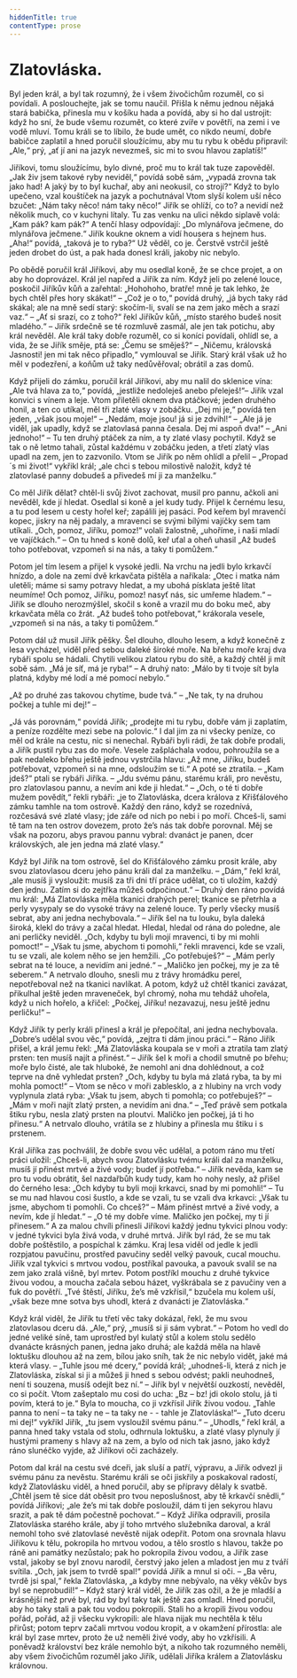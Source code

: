 ```yaml
---
hiddenTitle: true
contentType: prose
---
```


# Zlatovláska.

Byl jeden král, a byl tak rozumný, že i všem živočichům rozuměl, co si povídali. A poslouchejte, jak se tomu naučil. Přišla k němu jednou nějaká stará babička, přinesla mu v košíku hada a povídá, aby si ho dal ustrojit: když ho sní, že bude všemu rozumět, co které zvíře v povětří, na zemi i ve vodě mluví. Tomu králi se to líbilo, že bude umět, co nikdo neumí, dobře babičce zaplatil a hned poručil sloužícímu, aby mu tu rybu k obědu připravil: „Ale,“ prý, „ať jí ani na jazyk nevezmeš, sic mi to svou hlavou zaplatíš!“

Jiříkovi, tomu sloužícímu, bylo divné, proč mu to král tak tuze zapověděl. „Jak živ jsem takové ryby neviděl,“ povídá sobě sám, „vypadá zrovna tak jako had! A jaký by to byl kuchař, aby ani neokusil, co strojí?“ Když to bylo upečeno, vzal kouštíček na jazyk a pochutnával Vtom slyší kolem uší něco bzučet: „Nám taky něco! nám taky něco!“ Jiřík se ohlíží, co to? a nevidí než několik much, co v kuchyni lítaly. Tu zas venku na ulici někdo siplavě volá: „Kam pák? kam pák?“ A tenčí hlasy odpovídají: „Do mlynářova ječmene, do mlynářova ječmene.“ Jiřík koukne oknem a vidí housera s hejnem hus. „Aha!“ povídá, „taková je to ryba?“ Už věděl, co je. Čerstvě vstrčil ještě jeden drobet do úst, a pak hada donesl králi, jakoby nic nebylo.

Po obědě poručil král Jiříkovi, aby mu osedlal koně, že se chce projet, a on aby ho doprovázel. Král jel napřed a Jiřík za ním. Když jeli po zelené louce, poskočil Jiříkův kůň a zařehtal: „Hohohoho, bratře! mně je tak lehko, že bych chtěl přes hory skákat!“ – „Což je o to,“ povídá druhý, „já bych taky rád skákal; ale na mně sedí starý: skočím-li, svalí se na zem jako měch a srazí vaz.“ – „Ať si srazí, co z toho?“ řekl Jiříkův kůň, „místo starého budeš nosit mladého.“ – Jiřík srdečně se té rozmluvě zasmál, ale jen tak potichu, aby král nevěděl. Ale král taky dobře rozuměl, co si koníci povídali, ohlídl se, a vida, že se Jiřík směje, ptá se: „Čemu se směješ?“ – „Ničemu, královská Jasnosti! jen mi tak něco připadlo,“ vymlouval se Jiřík. Starý král však už ho měl v podezření, a koňům už taky nedůvěřoval; obrátil a zas domů.

Když přijeli do zámku, poručil král Jiříkovi, aby mu nalil do sklenice vína: „Ale tvá hlava za to,“ povídá, „jestliže nedoleješ anebo přeleješ!“– Jiřík vzal konvici s vínem a leje. Vtom přiletěli oknem dva ptáčkové; jeden druhého honil, a ten co utíkal, měl tři zlaté vlasy v zobáčku. „Dej mi je,“ povídá ten jeden, „však jsou moje!“ – „Nedám, moje jsou! já si je zdvihl!“ – „Ale já je viděl, jak upadly, když se zlatovlasá panna česala. Dej mi aspoň dva!“ – „Ani jednoho!“ – Tu ten druhý ptáček za ním, a ty zlaté vlasy pochytil. Když se tak o ně letmo tahali, zůstal každému v zobáčku jeden, a třetí zlatý vlas upadl na zem, jen to zazvonilo. Vtom se Jiřík po něm ohlídl a přelil – „Propad´s mi život!“ vykřikl král; „ale chci s tebou milostivě naložit, když té zlatovlasé panny dobudeš a přivedeš mí ji za manželku.“

Co měl Jiřík dělat? chtěl-li svůj život zachovat, musil pro pannu, ačkoli ani nevěděl, kde jí hledat. Osedlal si koně a jel kudy tudy. Přijel k černému lesu, a tu pod lesem u cesty hořel keř; zapálili jej pasáci. Pod keřem byl mravenčí kopec, jiskry na něj padaly, a mravenci se svými bílými vajíčky sem tam utíkali. „Och, pomoz, Jiříku, pomoz!“ volali žalostně, „uhoříme, i naši mladí ve vajíčkách.“ – On tu hned s koně dolů, keř uťal a oheň uhasil „Až budeš toho potřebovat, vzpomeň si na nás, a taky ti pomůžem.“

Potom jel tím lesem a přijel k vysoké jedli. Na vrchu na jedli bylo krkavčí hnízdo, a dole na zemí dvě krkavčata pištěla a naříkala: „Otec i matka nám uletěli; máme si samy potravy hledat, a my ubohá písklata ještě lítat neumíme! Och pomoz, Jiříku, pomoz! nasyť nás, sic umřeme hladem.“ – Jiřík se dlouho nerozmýšlel, skočil s koně a vrazil mu do boku meč, aby krkavčata měla co žrát. „Až budeš toho potřebovat,“ krákorala vesele, „vzpomeň si na nás, a taky ti pomůžem.“

Potom dál už musil Jiřík pěšky. Šel dlouho, dlouho lesem, a když konečně z lesa vycházel, viděl před sebou daleké široké moře. Na břehu moře kraj dva rybáři spolu se hádali. Chytili velikou zlatou rybu do sítě, a každý chtěl ji mít sobě sám. „Má je síť, má je ryba!“ – A druhý nato: „Málo by ti tvoje sít byla platná, kdyby mé lodí a mé pomocí nebylo.“

„Až po druhé zas takovou chytíme, bude tvá.“ – „Ne tak, ty na druhou počkej a tuhle mi dej!“ –

„Já vás porovnám,“ povídá Jiřík; „prodejte mi tu rybu, dobře vám ji zaplatím, a peníze rozdělte mezi sebe na polovic.“ I dal jim za ni všecky peníze, co měl od krále na cestu, nic si nenechal. Rybáři byli rádi, že tak dobře prodali, a Jiřík pustil rybu zas do moře. Vesele zašpláchala vodou, pohroužila se a pak nedaleko břehu ještě jednou vystrčila hlavu: „Až mne, Jiříku, budeš potřebovat, vzpomeň si na mne, odsloužím se ti.“ A poté se ztratila. – „Kam jdeš?“ ptali se rybáři Jiříka. – „Jdu svému pánu, starému králi, pro nevěstu, pro zlatovlasou pannu, a nevím ani kde ji hledat.“ – „Och, o té ti dobře mužem povědít,“ řekli rybáři: „je to Zlatovláska, dcera králova z Křišťálového zámku tamhle na tom ostrově. Každý den ráno, když se rozednívá, rozčesává své zlaté vlasy; jde záře od nich po nebi i po moří. Chceš-li, sami tě tam na ten ostrov dovezem, proto že’s nás tak dobře porovnal. Měj se však na pozoru, abys pravou pannu vybral: dvanáct je panen, dcer královských, ale jen jedna má zlaté vlasy.“

Když byl Jiřík na tom ostrově, šel do Křišťálového zámku prosit krále, aby svou zlatovlasou dceru jeho pánu králi dal za manželku. – „Dám,“ řekl král, „ale musíš ji vysloužit: musíš za tři dni tří práce udělat, co ti uložím, každý den jednu. Zatím si do zejtřka můžeš odpočinout.“ – Druhý den ráno povídá mu král: „Má Zlatovláska měla tkanici drahých perel; tkanice se přetrhla a perly vysypaly se do vysoké trávy na zelené louce. Ty perly všecky musíš sebrat, aby ani jedna nechybovala.“ – Jiřík šel na tu louku, byla daleká široká, klekl do trávy a začal hledat. Hledal, hledal od rána do poledne, ale ani perličky neviděl. „Och, kdyby tu byli mojí mravenci, ti by mi mohli pomoct!“ – „Však tu jsme, abychom ti pomohli,“ řekli mravenci, kde se vzali, tu se vzali, ale kolem něho se jen hemžili. „Co potřebuješ?“ – „Mám perly sebrat na té louce, a nevidím ani jedné.“ – „Maličko jen počkej, my je za tě seberem.“ A netrvalo dlouho, snesli mu z trávy hromádku perel, nepotřeboval než na tkanici navlíkat. A potom, když už chtěl tkanici zavázat, přikulhal ještě jeden mraveneček, byl chromý, noha mu tehdáž uhořela, když u nich hořelo, a křičel: „Počkej, Jiříku! nezavazuj, nesu ještě jednu perličku!“ –

Když Jiřík ty perly králi přinesl a král je přepočítal, ani jedna nechybovala. „Dobre’s udělal svou věc,“ povídá, „zejtra ti dám jinou práci.“ – Ráno Jiřík přišel, a král jemu řekl: „Má Zlatovláska koupala se v moři a ztratila tam zlatý prsten: ten musíš najít a přinést.“ – Jiřík šel k moři a chodil smutně po břehu; moře bylo čisté, ale tak hluboké, že nemohl ani dna dohlédnout, a což teprve na dně vyhledat prsten? „Och, kdyby tu byla má zlatá ryba, ta by mi mohla pomoct!“ – Vtom se něco v moři zablesklo, a z hlubiny na vrch vody vyplynula zlatá ryba: „Však tu jsem, abych ti pomohla; co potřebuješ?“ – „Mám v moři najít zlatý prsten, a nevidím ani dna.“ – „Teď právě sem potkala štiku rybu, nesla zlatý prsten na ploutvi. Maličko jen počkej, já ti ho přinesu.“ A netrvalo dlouho, vrátila se z hlubiny a přinesla mu štiku i s prstenem.

Král Jiříka zas pochválil, že dobře svou věc udělal, a potom ráno mu třetí práci uložil: „Chceš-li, abych svou Zlatovlásku tvému králi dal za manželku, musíš jí přinést mrtvé a živé vody; budeť jí potřeba.“ – Jiřík nevěda, kam se pro tu vodu obrátit, šel nazdařbůh kudy tudy, kam ho nohy nesly, až přišel do černého lesa: „Och kdyby tu byli moji krkavci, snad by mi pomohli!“ – Tu se mu nad hlavou cosi šustlo, a kde se vzali, tu se vzali dva krkavci: „Však tu jsme, abychom ti pomohli. Co chceš?“ – Mám přinést mrtvé a živé vody, a nevím, kde jí hledat.“ – „O té my dobře víme. Maličko jen počkej, my ti jí přinesem.“ A za malou chvíli přinesli Jiříkovi každý jednu tykvici plnou vody: v jedné tykvici byla živá voda, v druhé mrtvá. Jiřík byl rád, že se mu tak dobře poštěstilo, a pospíchal k zámku. Kraj lesa viděl od jedle k jedli rozpjatou pavučinu, prostřed pavučiny seděl velký pavouk, cucal mouchu. Jiřík vzal tykvici s mrtvou vodou, postříkal pavouka, a pavouk svalil se na zem jako zralá višně, byl mrtev. Potom postříkl mouchu z druhé tykvice živou vodou, a moucha začala sebou házet, vyškrábala se z pavučiny ven a fuk do povětří. „Tvé štěstí, Jiříku, že’s mě vzkřísil,“ bzučela mu kolem uší, „však beze mne sotva bys uhodl, která z dvanácti je Zlatovláska.“

Když král viděl, že Jiřík tu třetí věc taky dokázal, řekl, že mu svou zlatovlasou dceru dá. „Ale,“ prý, „musíš si ji sám vybrat.“ – Potom ho vedl do jedné veliké síně, tam uprostřed byl kulatý stůl a kolem stolu sedělo dvanácte krásných panen, jedna jako druhá; ale každá měla na hlavě loktušku dlouhou až na zem, bílou jako sníh, tak že nic nebylo vidět, jaké má která vlasy. – „Tuhle jsou mé dcery,“ povídá král; „uhodneš-li, která z nich je Zlatovláska, získal si ji a můžeš ji hned s sebou odvést; pakli neuhodneš, není ti souzena, musíš odejít bez ní.“ – Jiřík byl v největší ouzkostí, nevěděl, co si počít. Vtom zašeptalo mu cosi do ucha: „Bz – bz! jdi okolo stolu, já ti povím, která to je.“ Byla to moucha, co ji vzkřísil Jiřík živou vodou. „Tahle panna to není – ta taky ne – ta taky ne - - tahle je Zlatovláska!“– „Tuto dceru mi dej!“ vykřikl Jiřík, „tu jsem vysloužil svému pánu.“ – „Uhodls,“ řekl král, a panna hned taky vstala od stolu, odhrnula loktušku, a zlaté vlasy plynuly jí hustými prameny s hlavy až na zem, a bylo od nich tak jasno, jako když ráno slunéčko vyjde, až Jiříkovi oči zacházely.

Potom dal král na cestu své dceři, jak sluší a patří, výpravu, a Jiřík odvezl ji svému pánu za nevěstu. Starému králi se oči jiskřily a poskakoval radostí, když Zlatovlásku viděl, a hned poručil, aby se přípravy dělaly k svatbě. „Chtěl jsem tě sice dát oběsit pro tvou neposlušnost, aby tě krkavčí snědli,“ povídá Jiříkovi; „ale že’s mi tak dobře posloužil, dám ti jen sekyrou hlavu srazit, a pak tě dám počestně pochovat.“ – Když Jiříka odpravili, prosila Zlatovláska starého krále, aby jí toho mrtvého služebníka daroval, a král nemohl toho své zlatovlasé nevěstě nijak odepřít. Potom ona srovnala hlavu Jiříkovu k tělu, pokropila ho mrtvou vodou, a tělo srostlo s hlavou, takže po ráně ani památky nezůstalo; pak ho pokropila živou vodou, a Jiřík zase vstal, jakoby se byl znovu narodil, čerstvý jako jelen a mladost jen mu z tváří svítila. „Och, jak jsem to tvrdě spal!“ povídá Jiřík a mnul si oči. – „Ba věru, tvrdě jsi spal,“ řekla Zlatovláska, „a kdyby mne nebývalo, na věky věkův bys byl se neprobudil!“ – Když starý král viděl, že Jiřík zas ožil, a že je mladší a krásnější než prvé byl, rád by byl taky tak ještě zas omladl. Hned poručil, aby ho taky stali a pak tou vodou pokropili. Stali ho a kropili živou vodou pořád, pořád, až ji všecku vykropili: ale hlava nijak mu nechtěla k tělu přirůst; potom teprv začali mrtvou vodou kropit, a v okamžení přírostla: ale král byl zase mrtev, proto že už neměli živé vody, aby ho vzkřísili. A poněvadž království bez krále nemohlo být, a nikoho tak rozumného neměli, aby všem živočichům rozuměl jako Jiřík, udělali Jiříka králem a Zlatovlásku královnou.
